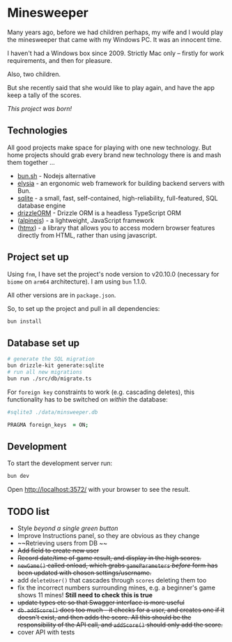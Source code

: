 # Minesweeper

Many years ago, before we had children perhaps, my wife and I would play the minesweeper that came with my Windows PC. It was an innocent time.

I haven't had a Windows box since 2009. Strictly Mac only – firstly for work requirements, and then for pleasure.

Also, two children.

But she recently said that she would like to play again, and have the app keep a tally of the scores.

*This project was born!*

## Technologies

All good projects make space for playing with one new technology. But home projects should grab every brand new technology there is and mash them together ...

- [bun.sh](https://bun.sh/) - Nodejs alternative
- [elysia](https://elysiajs.com/) - an ergonomic web framework for building backend servers with Bun.
- [sqlite](https://www.sqlite.org/) - a small, fast, self-contained, high-reliability, full-featured, SQL database engine
- [drizzleORM](https://orm.drizzle.team/) - Drizzle ORM is a headless TypeScript ORM
- ([alpinejs](https://alpinejs.dev/)) - a lightweight, JavaScript framework
- ([htmx](https://htmx.org/)) - a library that allows you to access modern browser features directly from HTML, rather than using javascript.

## Project set up

Using `fnm`, I have set the project's node version to v20.10.0 (necessary for `biome` on `arm64` architecture).
I am using `bun` 1.1.0.

All other versions are in `package.json`.

So, to set up the project and pull in all dependencies:

```zsh
bun install
```

## Database set up

```zsh
# generate the SQL migration
bun drizzle-kit generate:sqlite
# run all new migrations
bun run ./src/db/migrate.ts
```

For `foreign key` constraints to work (e.g. cascading deletes), this functionality has to be switched on *within* the database:
```zsh
#sqlite3 ./data/minsweeper.db

PRAGMA foreign_keys  = ON;
```

## Development

To start the development server run:

```bash
bun dev
```

Open <http://localhost:3572/> with your browser to see the result.

## TODO list

- Style *beyond a single green button*
- Improve Instructions panel, so they are obvious as they change
- ~~Retrieving users from DB ~~
- ~~Add field to create new user~~
- ~~Record date/time of game result, and display in the high scores.~~
- ~~`newGame()` called onload, which grabs `gameParameters` *before* form has been updated with chosen settings/username.~~
- add `deleteUser()` that cascades through `scores` deleting them too
- fix the incorrect numbers surrounding mines, e.g. a beginner's game shows 11 mines! **Still need to check this is true**
- ~~update types etc so that Swagger interface is more useful~~
- ~~`db.addScore()` does too much - it checks for a user, and creates one if it doesn't exist, and then adds the score. All this should be the responsibility of the API call, and `addScore()` should only add the score.~~
- cover API with tests
